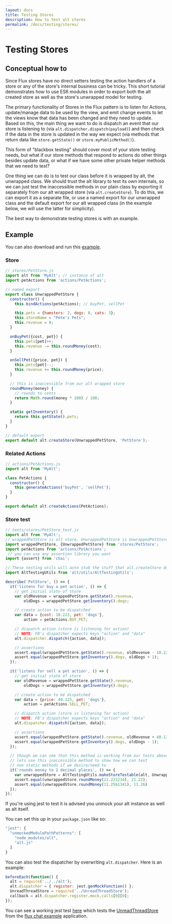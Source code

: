 ```yaml
---
layout: docs
title: Testing Stores
description: How to test alt stores
permalink: /docs/testing/stores/
---
```


# Testing Stores

## Conceptual how to

Since Flux stores have no direct setters testing the action handlers of a store or any of the store's internal business can be tricky. This short tutorial demonstrates how to use ES6 modules in order to export both the alt created store as well as the store's unwrapped model for testing.

The primary functionality of Stores in the Flux pattern is to listen for Actions, update/manage data to be used by the view, and emit change events to let the views know that data has been changed and they need to update. Based on this, the main thing we want to do is dispatch an event that our store is listening to (via `alt.dispatcher.dispatch(payload)`) and then check if the data in the store is updated in the way we expect (via methods that return data like `store.getState()` or `store.myPublicMethod()`).

This form of "blackbox testing" should cover most of your store testing needs, but what if our store methods that respond to actions do other things besides update data, or what if we have some other private helper methods that we need to test?

One thing we can do is to test our class before it is wrapped by alt, the unwrapped class. We should trust the alt library to test its own internals, so we can just test the inaccessible methods in our plain class by exporting it separately from our alt wrapped store (via `alt.createStore`). To do this, we can export it as a separate file, or use a named export for our unwrapped class and the default export for our alt wrapped class (in the example below, we will use the latter for simplicity).

The best way to demonstrate testing stores is with an example.

## Example

You can also download and run this [example](https://github.com/jdlehman/alt-example-tests).

### Store

```javascript
// stores/PetStore.js
import alt from 'MyAlt'; // instance of alt
import petActions from 'actions/PetActions';

// named export
export class UnwrappedPetStore {
  constructor() {
    this.bindActions(petActions); // buyPet, sellPet

    this.pets = {hamsters: 2, dogs: 0, cats: 3};
    this.storeName = "Pete's Pets";
    this.revenue = 0;
  }

  onBuyPet({cost, pet}) {
    this.pets[pet]++;
    this.revenue -= this.roundMoney(cost);
  }

  onSellPet({price, pet}) {
    this.pets[pet]--;
    this.revenue += this.roundMoney(price);
  }

  // this is inaccessible from our alt wrapped store
  roundMoney(money) {
    // rounds to cents
    return Math.round(money * 100) / 100;
  }

  static getInventory() {
    return this.getState().pets;
  }
}

// default export
export default alt.createStore(UnwrappedPetStore, 'PetStore');
```

### Related Actions

```javascript
// actions/PetActions.js
import alt from 'MyAlt';

class PetActions {
  constructor() {
    this.generateActions('buyPet', 'sellPet');
  }
}

export default alt.createActions(PetActions);
```

### Store test

```javascript
// tests/stores/PetStore_test.js
import alt from 'MyAlt';
// wrappedPetStore is alt store, UnwrappedPetStore is UnwrappedPetStore class
import wrappedPetStore, {UnwrappedPetStore} from 'stores/PetStore';
import petActions from 'actions/PetActions';
 // you can use any assertion library you want
import {assert} from 'chai';

// These testing utils will auto stub the stuff that alt.createStore does
import AltTestingUtils from 'alt/utils/AltTestingUtils';

describe('PetStore', () => {
  it('listens for buy a pet action', () => {
    // get initial state of store
    var oldRevenue = wrappedPetStore.getState().revenue,
        oldDogs = wrappedPetStore.getInventory().dogs;

    // create action to be dispatched
    var data = {cost: 10.223, pet: 'dogs'},
        action = petActions.BUY_PET;

    // dispatch action (store is listening for action)
    // NOTE: FB's dispatcher expects keys "action" and "data"
    alt.dispatcher.dispatch({action, data});

    // assertions
    assert.equal(wrappedPetStore.getState().revenue, oldRevenue - 10.22);
    assert.equal(wrappedPetStore.getInventory().dogs, oldDogs + 1);
  });

  it('listens for sell a pet action', () => {
    // get initial state of store
    var oldRevenue = wrappedPetStore.getState().revenue,
        oldDogs = wrappedPetStore.getInventory().dogs;

    // create action to be dispatched
    var data = {price: 40.125, pet: 'dogs'},
        action = petActions.SELL_PET;

    // dispatch action (store is listening for action)
    // NOTE: FB's dispatcher expects keys "action" and "data"
    alt.dispatcher.dispatch({action, data});

    // assertions
    assert.equal(wrappedPetStore.getState().revenue, oldRevenue + 40.13);
    assert.equal(wrappedPetStore.getInventory().dogs, oldDogs - 1);
  });

  // though we can see that this method is working from our tests above,
  // lets use this inaccessible method to show how we can test
  // non static methods if we desire/need to
  it('rounds money to 2 decimal places', () => {
    var unwrappedStore = AltTestingUtils.makeStoreTestable(alt, UnwrappedPetStore);
    assert.equal(unwrappedStore.roundMoney(21.221234), 21.22);
    assert.equal(unwrappedStore.roundMoney(11.2561341), 11.26)
  });
});
```

If you're using jest to test it is advised you unmock your alt instance as well as alt itself.

You can set this up in your `package.json` like so:

```js
"jest": {
  "unmockedModulePathPatterns": [
    "node_modules/alt",
    "alt.js"
  ]
}
```

You can also test the dispatcher by overwriting `alt.dispatcher`. Here is an example:

```js
beforeEach(function() {
  alt = require('../../alt');
  alt.dispatcher = { register: jest.genMockFunction() };
  UnreadThreadStore = require('../UnreadThreadStore');
  callback = alt.dispatcher.register.mock.calls[0][0];
});
```

You can see a working jest test [here](https://github.com/goatslacker/alt/blob/master/examples/chat/js/stores/__tests__/UnreadThreadStore-test.js) which tests the [UnreadThreadStore](https://github.com/goatslacker/alt/blob/master/examples/chat/js/stores/UnreadThreadStore.js) from the [flux chat example](https://github.com/goatslacker/alt/tree/master/examples/chat) application.
